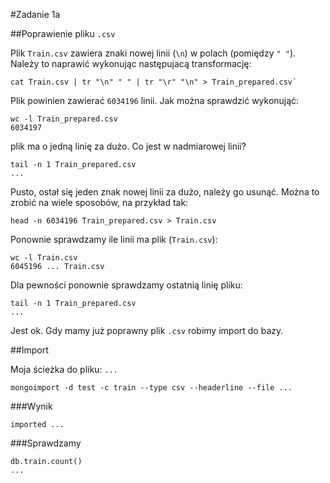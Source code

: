 #Zadanie 1a

##Poprawienie pliku `.csv`

Plik `Train.csv` zawiera znaki nowej linii (`\n`) w polach (pomiędzy `" "`). Należy to naprawić wykonując następujacą transformację:

	cat Train.csv | tr "\n" " " | tr "\r" "\n" > Train_prepared.csv`

Plik powinien zawierać `6034196` linii. Jak można sprawdzić wykonująć:

	wc -l Train_prepared.csv
	6034197

plik ma o jedną linię za dużo. Co jest w nadmiarowej linii?

	tail -n 1 Train_prepared.csv
	...

Pusto, ostał się jeden znak nowej linii za dużo, należy go usunąć. Można to zrobić na wiele sposobów, na przykład tak:
	
`head -n 6034196 Train_prepared.csv > Train.csv`

Ponownie sprawdzamy ile linii ma plik (`Train.csv`):

	wc -l Train.csv
	6045196 ... Train.csv

Dla pewności ponownie sprawdzamy ostatnią linię pliku:

	tail -n 1 Train_prepared.csv
	...

Jest ok. Gdy mamy już poprawny plik `.csv` robimy import do bazy.

##Import

Moja ścieżka do pliku: `...`

`mongoimport -d test -c train --type csv --headerline --file ...`

###Wynik

`imported ...`

###Sprawdzamy

	db.train.count()
	...


